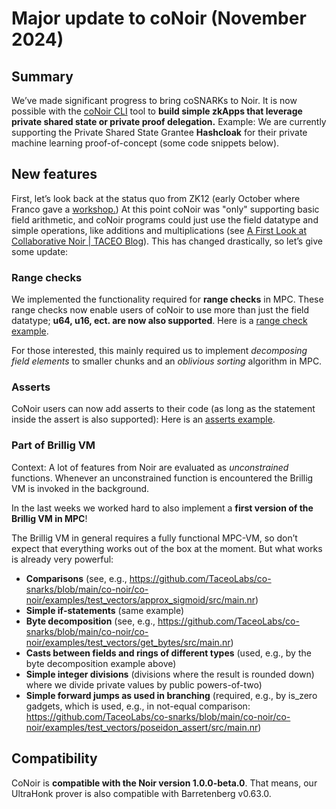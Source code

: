 # Major update to coNoir (November 2024)

## Summary

We’ve made significant progress to bring coSNARKs to Noir. It is now possible with the [coNoir CLI](../co-noir/cli/cli.md) tool to **build simple zkApps that leverage private shared state or private proof delegation.**
Example: We are currently supporting the Private Shared State Grantee **Hashcloak** for their private machine learning proof-of-concept (some code snippets below).

## New features

First, let’s look back at the status quo from ZK12 (early October where Franco gave a [workshop.](https://www.youtube.com/watch?v=w2HJxrDE01k)) At this point coNoir was "only" supporting basic field arithmetic, and coNoir programs could just use the field datatype and simple operations, like additions and multiplications (see [A First Look at Collaborative Noir | TACEO Blog](https://blog.taceo.io/co-noir-intro/)). This has changed drastically, so let’s give some update:

### Range checks

We implemented the functionality required for **range checks** in MPC. These range checks now enable users of coNoir to use more than just the field datatype; **u64, u16, ect. are now also supported**.
Here is a [range check example](https://github.com/TaceoLabs/co-snarks/blob/main/co-noir/co-noir/examples/test_vectors/mul3u64/src/main.nr).

For those interested, this mainly required us to implement _decomposing field elements_ to smaller chunks and an _oblivious sorting_ algorithm in MPC.

### Asserts

CoNoir users can now add asserts to their code (as long as the statement inside the assert is also supported):
Here is an [asserts example](https://github.com/TaceoLabs/co-snarks/blob/main/co-noir/co-noir/examples/test_vectors/add3_assert/src/main.nr).

### Part of Brillig VM

Context: A lot of features from Noir are evaluated as _unconstrained_ functions. Whenever an unconstrained function is encountered the Brillig VM is invoked in the background.

In the last weeks we worked hard to also implement a **first version of the Brillig VM in MPC**!

The Brillig VM in general requires a fully functional MPC-VM, so don’t expect that everything works out of the box at the moment. But what works is already very powerful:

- **Comparisons** (see, e.g., https://github.com/TaceoLabs/co-snarks/blob/main/co-noir/co-noir/examples/test_vectors/approx_sigmoid/src/main.nr)
- **Simple if-statements** (same example)
- **Byte decomposition** (see, e.g., https://github.com/TaceoLabs/co-snarks/blob/main/co-noir/co-noir/examples/test_vectors/get_bytes/src/main.nr)
- **Casts between fields and rings of different types** (used, e.g., by the byte decomposition example above)
- **Simple integer divisions** (divisions where the result is rounded down) where we divide private values by public powers-of-two)
- **Simple forward jumps as used in branching** (required, e.g., by is_zero gadgets, which is used, e.g., in not-equal comparison: https://github.com/TaceoLabs/co-snarks/blob/main/co-noir/co-noir/examples/test_vectors/poseidon_assert/src/main.nr)

## Compatibility

CoNoir is **compatible with the Noir version 1.0.0-beta.0**. That means, our UltraHonk prover is also compatible with Barretenberg v0.63.0.
